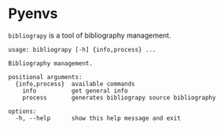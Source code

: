 # Pyenvs

`bibliograpy` is a tool of bibliography management.

```text
usage: bibliograpy [-h] {info,process} ...

Bibliography management.

positional arguments:
  {info,process}  available commands
    info          get general info
    process       generates bibliograpy source bibliography

options:
  -h, --help      show this help message and exit
```
